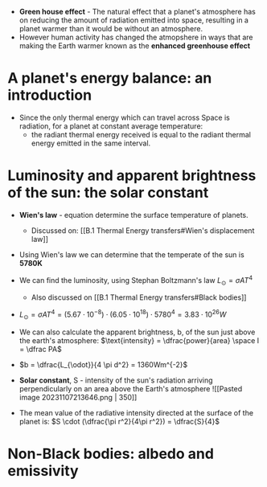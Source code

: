 - **Green house effect** - The natural effect that a planet's atmosphere has on reducing the amount of radiation emitted into space, resulting in a planet warmer than it would be without an atmosphere. 
- However  human activity has changed the atmopshere in ways that are making the Earth warmer known as the **enhanced greenhouse effect**
# A planet's energy balance: an introduction
- Since the only thermal energy which can travel across Space is radiation, for a planet at constant average temperature:
	- the radiant thermal energy received is equal to the radiant thermal energy emitted in the same interval. 

# Luminosity and apparent brightness of the sun: the solar constant
- **Wien's law** - equation determine the surface temperature of planets. 
	- Discussed on: [[B.1 Thermal Energy transfers#Wien's displacement law]]
- Using Wien's law we can determine that the temperate of the sun is **5780K**
- We can find the luminosity, using Stephan Boltzmann's law  $L_{\odot} = \sigma AT^4$
	- Also discussed on [[B.1 Thermal Energy transfers#Black bodies]]
- $L_{\odot} = \sigma AT^4 = (5.67 \cdot 10^{-8}) \cdot (6.05 \cdot 10^{18}) \cdot 5780^4 = 3.83 \cdot 10^{26} W$
- We can also calculate the apparent brightness, b, of the sun just above the earth's atmosphere: $\text{intensity} = \dfrac{power}{area} \space I = \dfrac PA$
- $b = \dfrac{L_{\odot}}{4 \pi d^2} = 1360Wm^{-2}$
- **Solar constant**, S - intensity of the sun's radiation arriving perpendicularly on an area above the Earth's atmosphere
![[Pasted image 20231107213646.png | 350]]

- The mean value of the radiative intensity directed at the surface of the planet is: $S \cdot (\dfrac{\pi r^2}{4\pi r^2}) = \dfrac{S}{4}$
# Non-Black bodies: albedo and emissivity

